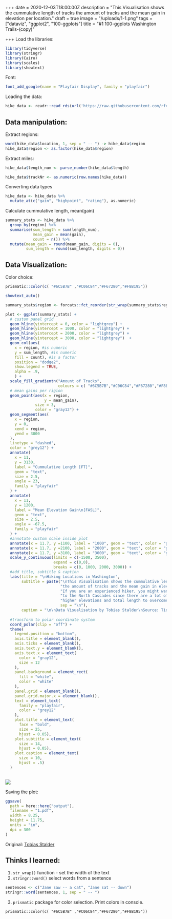 +++
date = 2020-12-03T18:00:00Z
description = "This Visualisation shows the cummulative length of tracks the amount of tracks and the mean gain in elevation per location."
draft = true
image = "/uploads/1-1.png"
tags = ["dataviz", "ggplot2", "100-ggplots"]
title = "#1 100-ggplots  Washington Trails-(copy)"

+++
Load the libraries:
```r
library(tidyverse)
library(stringr)
library(Cairo)
library(scales)
library(showtext)
```


Font:
```r
font_add_google(name = "Playfair Display", family = "playfair")
```

Loading the data:
```r
hike_data <- readr::read_rds(url('https://raw.githubusercontent.com/rfordatascience/tidytuesday/master/data/2020/2020-11-24/hike_data.rds'))
```

## Data manipulation:

Extract regions:
```r
word(hike_data$location, 1, sep = " -- ") -> hike_data$region
hike_data$region <- as.factor(hike_data$region)
```

Extract miles:
```r
hike_data$length_num <- parse_number(hike_data$length)
```

```r
hike_data$trackNr <- as.numeric(row.names(hike_data))
```

Converting data types
```r
hike_data <- hike_data %>% 
  mutate_at(c("gain", "highpoint", "rating"), as.numeric)
```

Calculate cummulative length, mean(gain)
```r
summary_stats <- hike_data %>% 
  group_by(region) %>% 
  summarise(sum_length = sum(length_num),
            mean_gain = mean(gain),
            count = n()) %>% 
  mutate(mean_gain = round(mean_gain, digits = 0),
         sum_length = round(sum_length, digits = 0))
```


## Data Visualization:

Color choice:
```r
prismatic::color(c( "#6C5B7B" ,"#C06C84","#F67280","#F8B195"))
```

```r
showtext_auto()

summary_stats$region <- forcats::fct_reorder(str_wrap(summary_stats$region, 5), summary_stats$sum_length)

plot <- ggplot(summary_stats) + 
  # custom panel grid
  geom_hline(yintercept = 0, color = "lightgrey") +
  geom_hline(yintercept = 1000, color = "lightgrey") +
  geom_hline(yintercept = 2000, color = "lightgrey") +
  geom_hline(yintercept = 3000, color = "lightgrey")  +
  geom_col(aes(
    x = region, #is numeric
    y = sum_length, #is numeric
    fill = count), #is a factor
    position = "dodge2",
    show.legend = TRUE,
    alpha = .9,
    ) +
  scale_fill_gradientn("Amount of Tracks",
                       colours = c( "#6C5B7B","#C06C84","#F67280","#F8B195")) +
  # mean gains per rigion
  geom_point(aes(x = region,
                 y = mean_gain),
             size = 3,
             color = "gray12") +
  geom_segment(aes(
    x = region,
    y = 0,
    xend = region,
    yend = 3000
  ),
  linetype = "dashed",
  color = "grey12") +
  annotate(
    x = 11,
    y = 3130,
    label = "Cummulative Length [FT]",
    geom = "text",
    size = 2.5,
    angle = 23,
    family = "playfair"
  ) +
  annotate(
    x = 11,
    y = 1200,
    label = "Mean Elevation Gain\n[FASL]",
    geom = "text",
    size = 2.5,
    angle = -67.5,
    family = "playfair"
  ) + 
  #annotate custom scale inside plot
  annotate(x = 11.7, y =1100, label = "1000", geom = "text", color = "gray12", family = "")+
  annotate(x = 11.7, y =2100, label = "2000", geom = "text", color = "gray12", family = "")+
  annotate(x = 11.7, y =3100, label = "3000", geom = "text", color = "gray12", family = "") +
  scale_y_continuous(limits = c(-1500, 3500),
                     expand = c(0,0),
                     breaks = c(0, 1000, 2000, 3000)) +
  #add title, subtitle & caption
  labs(title = "\nHiking Locations in Washington",
       subtitle = paste("\nThis Visualisation shows the cummulative length of tracks,",
                        "the amount of tracks and the mean gain in elevation per location.\n",
                        "If you are an experienced hiker, you might want to go",
                        "to the North Cascades since there are a lot of tracks,",
                        "higher elevations and total length to overcome.",
                        sep = "\n"),
       caption = "\n\nData Visualisation by Tobias Stalder\nSource: TidyX Crew (Ellis Hughes, Patrick Ward)\nEdited by: Sajib Devnath\nwww.sajibdevnath.com") +
  
  #transform to polar coordinate system
  coord_polar(clip = "off") +
  theme(
    legend.position = "bottom",
    axis.title = element_blank(),
    axis.ticks = element_blank(),
    axis.text.y = element_blank(),
    axis.text.x = element_text(
      color = "gray12",
      size = 12
    ),
    panel.background = element_rect(
      fill = "white",
      color = "white"
    ),
    panel.grid = element_blank(),
    panel.grid.major.x = element_blank(),
    text = element_text(
      family = "playfair",
      color = "grey12"
    ),
    plot.title = element_text(
      face = "bold",
      size = 25,
      hjust = 0.05),
    plot.subtitle = element_text(
      size = 14,
      hjust = 0.05),
    plot.caption = element_text(
      size = 10,
      hjust = .5)
  ) 
  

```
![](/uploads/1.png)


Saving the plot:
```r
ggsave(
  path = here::here("output"),
  filename = "1.pdf",
  width = 8.25,
  height = 11.75,
  units = "in",
  dpi = 300
)
```

Original: [Tobias Stalder](https://github.com/toebR/Tidy-Tuesday/tree/master/hiking) 


## Thinks I learned:
1. `str_wrap()` function - set the width of the text
2. `stringr::word()` select words from a sentence

```r
sentences <- c("Jane saw -- a cat", "Jane sat -- down")
stringr::word(sentences, 1, sep = " -- ")
```

3. `prismatic` package for color selection. Print colors in console.

`prismatic::color(c( "#6C5B7B" ,"#C06C84","#F67280","#F8B195"))`